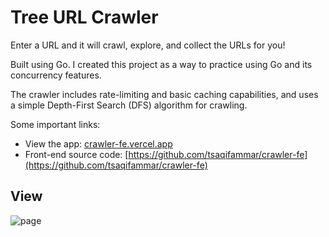 # Tree URL Crawler

Enter a URL and it will crawl, explore, and collect the URLs for you!

Built using Go. I created this project as a way to practice using Go and its concurrency features.

The crawler includes rate-limiting and basic caching capabilities, and uses a simple Depth-First Search (DFS) algorithm for crawling.

Some important links:

* View the app: [crawler-fe.vercel.app](https://crawler-fe.vercel.app/)
* Front-end source code: [https://github.com/tsaqifammar/crawler-fe](https://github.com/tsaqifammar/crawler-fe)

## View

![page](https://user-images.githubusercontent.com/54428874/232195481-f32b8fee-8eea-4280-a6f0-331afa8c1529.png)
